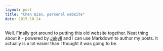 ```yaml
---
layout: post
title: "Chen Qian, personal website"
date: 2015-10-24
---
```


Well. Finally got around to putting this old website together. 
Neat thing about it - powered by [Jekyll](http://jekyllrb.com) and I can use Markdown
to author my posts. It actually is a lot easier than I thought it was going to be.

